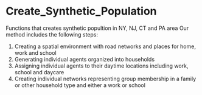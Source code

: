 # Create_Synthetic_Population
Functions that creates synthetic popultion in NY, NJ, CT and PA area
Our method includes the following steps:
1.	Creating a spatial environment with road networks and places for home, work and school
2.	Generating individual agents organized into households
3.	Assigning individual agents to their daytime locations including work, school and daycare
4.	Creating individual networks representing group membership in a family or other household type and either a work or school

